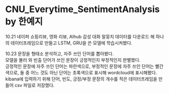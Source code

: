 # CNU_Everytime_SentimentAnalysis by 한예지

10.21 네이퍼 쇼핑리뷰, 영화 리뷰, AIhub 감성 대화 말뭉치 데이터를 다운로드 해 하나의 데이터프레임으로 만들고 LSTM, GRU을 쓴 모델에 학습시켜봤다.  

10.23 문장을 형태소 분석하고, 자주 쓰인 단어를 뽑아봤다.  
모델을 불러 와 빈출 단어가 쓰인 문장이 긍정적인지 부정적인지 판별했다.  
긍정적인 문장에 자주 쓰인 단어는 파란색으로, 부정적인 문장에 자주 쓰인 단어는 빨간색으로, 둘 중 어느 것도 아닌 단어는 초록색으로 표시해 wordcloud에 표시해봤다.  
kibana에 입력하기 위해 단어, 빈도, 긍정/부정 문장의 개수를 적은 데이터프레임을 만들어 csv 파일로 저장했다.  